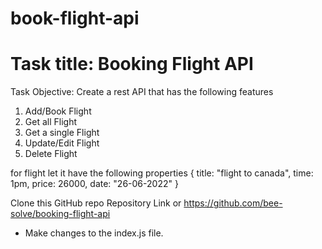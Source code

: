 # book-flight-api
# Task title: Booking Flight API
Task Objective: Create a rest API that has the following features

1. Add/Book Flight
2. Get all Flight
3. Get a single Flight
4. Update/Edit Flight
5. Delete Flight

for flight let it have the following properties
{
title: "flight to canada",
time: 1pm,
price: 26000,
date: "26-06-2022"
}

Clone this GitHub repo
Repository Link or https://github.com/bee-solve/booking-flight-api
- Make changes to the index.js file. 
